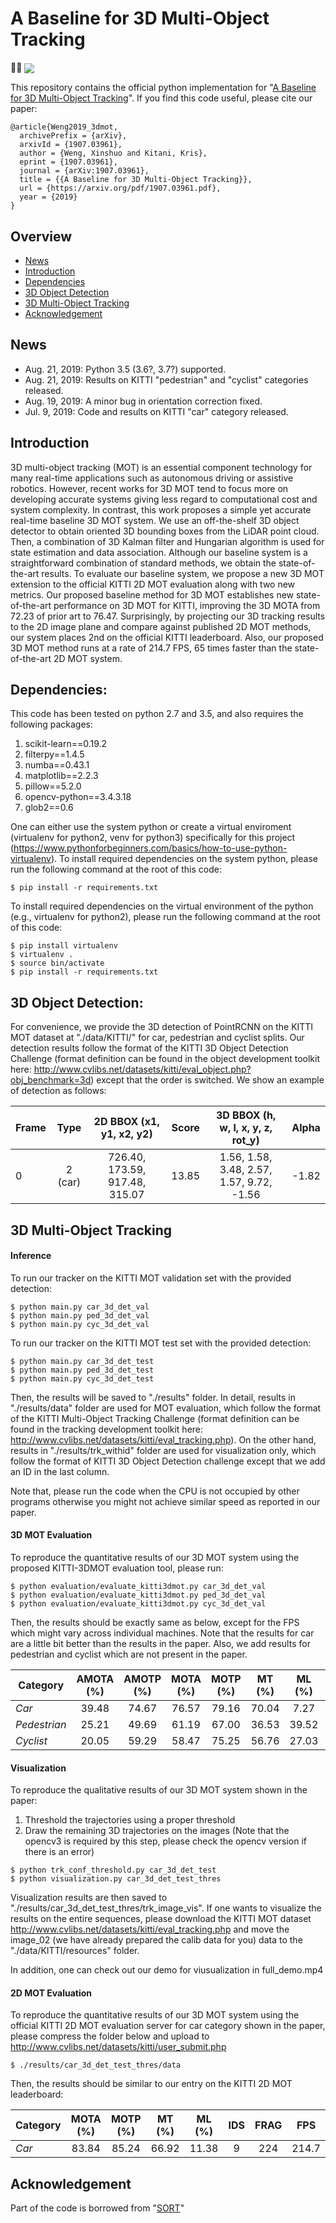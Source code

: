 # A Baseline for 3D Multi-Object Tracking 

🐴🌞
<img align="center" src="https://github.com/xinshuoweng/AB3DMOT/blob/master/github_demo.gif">

This repository contains the official python implementation for "[A Baseline for 3D Multi-Object Tracking](https://arxiv.org/pdf/1907.03961.pdf)". If you find this code useful, please cite our paper:

```
@article{Weng2019_3dmot, 
  archivePrefix = {arXiv}, 
  arxivId = {1907.03961}, 
  author = {Weng, Xinshuo and Kitani, Kris}, 
  eprint = {1907.03961}, 
  journal = {arXiv:1907.03961}, 
  title = {{A Baseline for 3D Multi-Object Tracking}}, 
  url = {https://arxiv.org/pdf/1907.03961.pdf}, 
  year = {2019} 
}
```
## Overview
- [News](#news)
- [Introduction](#introduction)
- [Dependencies](#dependencies)
- [3D Object Detection](#3d-object-detection)
- [3D Multi-Object Tracking](#3d-multi-object-tracking)
- [Acknowledgement](#acknowledgement)

## News
- Aug. 21, 2019: Python 3.5 (3.6?, 3.7?) supported.
- Aug. 21, 2019: Results on KITTI "pedestrian" and "cyclist" categories released.
- Aug. 19, 2019: A minor bug in orientation correction fixed.
- Jul. 9, 2019: Code and results on KITTI "car" category released.

## Introduction
3D multi-object tracking (MOT) is an essential component technology for many real-time applications such as autonomous driving or assistive robotics. However, recent works for 3D MOT tend to focus more on developing accurate systems giving less regard to computational cost and system complexity. In contrast, this work proposes a simple yet accurate real-time baseline 3D MOT system. We use an off-the-shelf 3D object detector to obtain oriented 3D bounding boxes from the LiDAR point cloud. Then, a combination of 3D Kalman filter and Hungarian algorithm is used for state estimation and data association. Although our baseline system is a straightforward combination of standard methods, we obtain the state-of-the-art results. To evaluate our baseline system, we propose a new 3D MOT extension to the official KITTI 2D MOT evaluation along with two new metrics. Our proposed baseline method for 3D MOT establishes new state-of-the-art performance on 3D MOT for KITTI, improving the 3D MOTA from 72.23 of prior art to 76.47. Surprisingly, by projecting our 3D tracking results to the 2D image plane and compare against published 2D MOT methods, our system places 2nd on the official KITTI leaderboard. Also, our proposed 3D MOT method runs at a rate of 214.7 FPS, 65 times faster than the state-of-the-art 2D MOT system. 

## Dependencies:
This code has been tested on python 2.7 and 3.5, and also requires the following packages:
1. scikit-learn==0.19.2
2. filterpy==1.4.5
3. numba==0.43.1
4. matplotlib==2.2.3
5. pillow==5.2.0
6. opencv-python==3.4.3.18
7. glob2==0.6

One can either use the system python or create a virtual enviroment (virtualenv for python2, venv for python3) specifically for this project (https://www.pythonforbeginners.com/basics/how-to-use-python-virtualenv). To install required dependencies on the system python, please run the following command at the root of this code:
```
$ pip install -r requirements.txt
```
To install required dependencies on the virtual environment of the python (e.g., virtualenv for python2), please run the following command at the root of this code:
```
$ pip install virtualenv
$ virtualenv .
$ source bin/activate
$ pip install -r requirements.txt
```

## 3D Object Detection:
For convenience, we provide the 3D detection of PointRCNN on the KITTI MOT dataset at "./data/KITTI/" for car, pedestrian and cyclist splits. Our detection results follow the format of the KITTI 3D Object Detection Challenge (format definition can be found in the object development toolkit here: http://www.cvlibs.net/datasets/kitti/eval_object.php?obj_benchmark=3d) except that the order is switched. We show an example of detection as follows:

Frame | Type   | 2D BBOX (x1, y1, x2, y2)       | Score | 3D BBOX (h, w, l, x, y, z, rot_y) | Alpha  | 
------|:------:|:------------------------------:|:----------:|:---------------------------------:|:-------------:
 0    | 2 (car) | 726.40, 173.59, 917.48, 315.07 |  13.85     | 1.56, 1.58, 3.48, 2.57, 1.57, 9.72, -1.56 | -1.82 | 
 
## 3D Multi-Object Tracking

#### Inference
To run our tracker on the KITTI MOT validation set with the provided detection:

```
$ python main.py car_3d_det_val
$ python main.py ped_3d_det_val
$ python main.py cyc_3d_det_val
```
To run our tracker on the KITTI MOT test set with the provided detection:

```
$ python main.py car_3d_det_test
$ python main.py ped_3d_det_test
$ python main.py cyc_3d_det_test
```
Then, the results will be saved to "./results" folder. In detail, results in "./results/data" folder are used for MOT evaluation, which follow the format of the KITTI Multi-Object Tracking Challenge (format definition can be found in the tracking development toolkit here: http://www.cvlibs.net/datasets/kitti/eval_tracking.php). On the other hand, results in "./results/trk_withid" folder are used for visualization only, which follow the format of KITTI 3D Object Detection challenge except that we add an ID in the last column.

Note that, please run the code when the CPU is not occupied by other programs otherwise you might not achieve similar speed as reported in our paper.

#### 3D MOT Evaluation

To reproduce the quantitative results of our 3D MOT system using the proposed KITTI-3DMOT evaluation tool, please run:
  ```
  $ python evaluation/evaluate_kitti3dmot.py car_3d_det_val
  $ python evaluation/evaluate_kitti3dmot.py ped_3d_det_val
  $ python evaluation/evaluate_kitti3dmot.py cyc_3d_det_val
  ```
Then, the results should be exactly same as below, except for the FPS which might vary across individual machines. Note that the results for car are a little bit better than the results in the paper. Also, we add results for pedestrian and cyclist which are not present in the paper.

 Category       | AMOTA (%) | AMOTP (%) | MOTA (%) | MOTP (%)| MT (%) | ML (%) | IDS | FRAG | FPS 
--------------- |:---------:|:---------:|:--------:|:-------:|:------:|:------:|:---:|:----:|:---:
 *Car*          | 39.48     | 74.67     | 76.57    |  79.16  |  70.04 | 7.27   |  0  | 50   | 207.4
 *Pedestrian*   | 25.21     | 49.69     | 61.19    |  67.00  |  36.53 | 39.52  |  0  | 63   | 436.6
 *Cyclist*      | 20.05     | 59.29     | 58.47    |  75.25  |  56.76 | 27.03  |  0  | 5    | 1168.5

#### Visualization

To reproduce the qualitative results of our 3D MOT system shown in the paper:

1. Threshold the trajectories using a proper threshold
2. Draw the remaining 3D trajectories on the images (Note that the opencv3 is required by this step, please check the opencv version if there is an error)
  ```
  $ python trk_conf_threshold.py car_3d_det_test
  $ python visualization.py car_3d_det_test_thres
  ```

Visualization results are then saved to "./results/car_3d_det_test_thres/trk_image_vis". If one wants to visualize the results on the entire sequences, please download the KITTI MOT dataset http://www.cvlibs.net/datasets/kitti/eval_tracking.php and move the image_02 (we have already prepared the calib data for you) data to the "./data/KITTI/resources" folder.

In addition, one can check out our demo for viusualization in full_demo.mp4


#### 2D MOT Evaluation
To reproduce the quantitative results of our 3D MOT system using the official KITTI 2D MOT evaluation server for car category shown in the paper, please compress the folder below and upload to http://www.cvlibs.net/datasets/kitti/user_submit.php
  ```
  $ ./results/car_3d_det_test_thres/data
  ```
Then, the results should be similar to our entry on the KITTI 2D MOT leaderboard: 

 Category       | MOTA (%) | MOTP (%)| MT (%) | ML (%) | IDS | FRAG | FPS 
--------------- |:--------:|:-------:|:------:|:------:|:---:|:----:|:---:
 *Car*          | 83.84    |  85.24  | 66.92  | 11.38  |  9  | 224  | 214.7
 
 
## Acknowledgement
Part of the code is borrowed from "[SORT](https://github.com/abewley/sort)"
